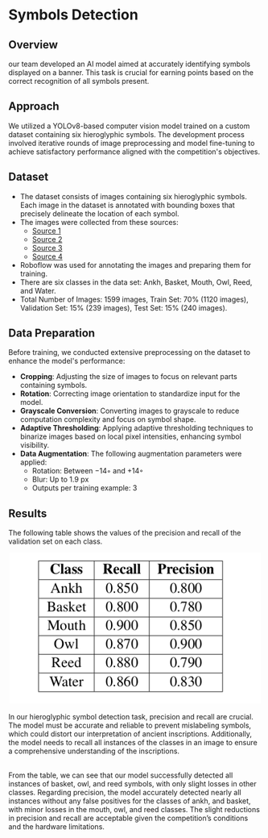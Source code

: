 # Symbols Detection

## Overview
our team developed an AI model aimed at accurately identifying symbols displayed on a banner. This task is crucial for earning points based on the correct recognition of all symbols present.


## Approach
We utilized a YOLOv8-based computer vision model trained on a custom dataset containing six hieroglyphic symbols. The development process involved iterative rounds of image preprocessing and model fine-tuning to achieve satisfactory performance aligned with the competition's objectives.

## Dataset
- The dataset consists of images containing six hieroglyphic symbols. Each image in the dataset is annotated with bounding boxes that precisely delineate the location of each symbol.
- The images were collected from these sources:
     - [Source 1](https://github.com/morrisfranken/glyphreader)
     - [Source 2](https://www.metmuseum.org/about-the-met/collection-areas/egyptian-art)
     - [Source 3](https://www.flickr.com/photos/profzucker/)
     - [Source 4](https://stock.adobe.com/search?k=egypt+hieroglyphics)
- Roboflow was used for annotating the images and preparing them for training.
- There are six classes in the data set: Ankh, Basket, Mouth, Owl, Reed, and Water.
- Total Number of Images: 1599 images, Train Set: 70% (1120 images), Validation Set: 15% (239 images), Test Set: 15% (240 images).

## Data Preparation

Before training, we conducted extensive preprocessing on the dataset to enhance the model's performance:

- **Cropping**: Adjusting the size of images to focus on relevant parts containing symbols.
- **Rotation**: Correcting image orientation to standardize input for the model.
- **Grayscale Conversion**: Converting images to grayscale to reduce computation complexity and focus on symbol shape.
- **Adaptive Thresholding**: Applying adaptive thresholding techniques to binarize images based on local pixel intensities, enhancing symbol visibility.
- **Data Augmentation**: The following augmentation parameters were applied:
     - Rotation: Between −14◦ and +14◦
     - Blur: Up to 1.9 px
     - Outputs per training example: 3

## Results

The following table shows the values of the precision and recall of the validation set on each class.
<p align="center">
  <img src="images/results.png" width="500" height="300">
</p>

In our hieroglyphic symbol detection task, precision and recall are crucial. The model must be accurate and
reliable to prevent mislabeling symbols, which could distort our interpretation of ancient inscriptions. Additionally, the model needs to recall all instances of the classes in an image to ensure a comprehensive understanding of the inscriptions.
<br> <br>

From the table, we can see that our model successfully detected all instances of basket, owl, and reed symbols, with only slight losses in other classes. Regarding precision, the model accurately detected nearly all instances without any false positives for the classes of ankh, and basket, with minor losses in the mouth, owl, and reed classes. The slight reductions in precision and recall are acceptable given the competition’s conditions and the hardware limitations.
